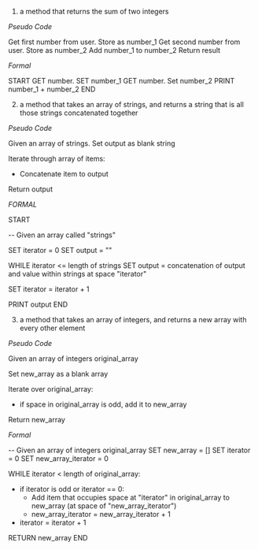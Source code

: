 1. a method that returns the sum of two integers

*Pseudo Code*

Get first number from user. Store as number_1
Get second number from user. Store as number_2
Add number_1 to number_2
Return result

*Formal*

START
GET number. SET number_1
GET number. Set number_2
PRINT number_1 + number_2
END




2. a method that takes an array of strings, and returns a string that is all those strings concatenated together

*Pseudo Code*

Given an array of strings.
Set output as blank string

Iterate through array of items:
  - Concatenate item to output

Return output


*FORMAL*

START

-- Given an array called "strings"

SET iterator = 0
SET output = ""

WHILE iterator <= length of strings
  SET output = concatenation of output and value within strings at space "iterator"

  SET iterator = iterator + 1

PRINT output
END


3. a method that takes an array of integers, and returns a new array with every other element

*Pseudo Code*

Given an array of integers original_array

Set new_array as a blank array

Iterate over original_array:
  - if space in original_array is odd, add it to new_array

Return new_array

*Formal*

-- Given an array of integers original_array
SET new_array = []
SET iterator = 0
SET new_array_iterator = 0

WHILE iterator < length of original_array:
  - if iterator is odd or iterator == 0:
      - Add item that occupies space at "iterator" in original_array to new_array (at space of "new_array_iterator")
      - new_array_iterator = new_array_iterator + 1
  - iterator = iterator + 1

RETURN new_array
END
